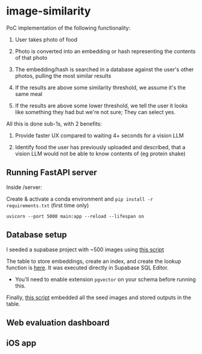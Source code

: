 # image-similarity

PoC implementation of the following functionality:

1. User takes photo of food

2. Photo is converted into an embedding or hash representing the contents of that photo

3. The embedding/hash is searched in a database against the user's other photos, pulling the most similar results

4. If the results are above some similarity threshold, we assume it's the same meal

5. If the results are above some lower threshold, we tell the user it looks like something they had but we're not sure; They can select yes.

All this is done sub-1s, with 2 benefits:

1. Provide faster UX compared to waiting 4+ seconds for a vision LLM

2. Identify food the user has previously uploaded and described, that a vision LLM would not be able to know contents of (eg protein shake)


## Running FastAPI server

Inside /server: 

Create & activate a conda environment and `pip install -r requirements.txt` (first time only)

`uvicorn --port 5000 main:app --reload --lifespan on`


## Database setup

I seeded a supabase project with ~500 images using [this script](server/_scripts/upload_images_to_storage.py)

The table to store embeddings, create an index, and create the lookup function is [here](server/_scripts/create_embedding_table.sql). It was executed directly in Supabase SQL Editor.

- You'll need to enable extension `pgvector` on your schema before running this.

Finally, [this script](server/_scripts/seed_embedding_table.py) embedded all the seed images and stored outputs in the table. 


## Web evaluation dashboard

## iOS app
